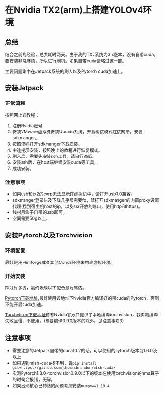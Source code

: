 # 在Nvidia TX2(arm)上搭建YOLOv4环境

## 总结

结合之前的经验，总共耗时两天。由于我的TX2系统为3.x版本，没有自带cuda，要安装非常麻烦，所以进行刷机。如果自带cuda请略过这一部。

主要问题集中在Jetpack系统的刷入以及Pytorch cuda加速上。

## 安装Jetpack

### 正常流程

按照网上的教程：

1. 注册Nvidia账号
2. 安装VMware虚拟机安装Ubuntu系统，开启桥接模式连接网络，安装sdkmanger。
3. 按照流程打开sdkmanger下载安装。
4. 中途提示安装，按照晚上的教程进行恢复模式。
5. 刷入后，需要先安装ssh工具，请自行查阅。
6. 安装ssh后，在host端继续安装cuda等工具。
7. 成功安装。

### 注意事项

+ 如果usb和tx2的corp无法显示在虚拟机中，请打开usb3.0兼容。
+ sdkmanger登录以及下载几乎都需要fq，请打开sdkmanger的内置proxy设置代理(找到宿主机host的ip，以及ssr开放的端口，使用http和https)。
+ 线材用盒子自带的usb即可。
+ 空间需要50g以上。

## 安装Pytorch以及Torchvision

### 环境配置

最好是用Miniforge或者其他Conda环境来构建虚拟环境。

### 开始安装

踩过许多坑，最终发现以下配合最为简洁。

[Pytorch下载地址](https://forums.developer.nvidia.com/t/pytorch-for-jetson-version-1-8-0-now-available/72048),最好使用该地址下Nvidia官方编译好的带cuda的Pytorch，否则不能开启cuda加速。

[Torchvision下载地址](https://github.com/KumaTea/pytorch-aarch64/releases)前者Nvidia官方只提供了本地编译torchvision，我实测编译失败且慢，不使用。(想要编译0.9.0版本的除外，见注意事项3)

## 注意事项

+ 需要注意的Jetpack自带的cuda10.2的话，可以使用的pytorch版本为1.6.0及以上
+ 如果遇到mish-cuda找不到，请`pip install git+https://github.com/thomasbrandon/mish-cuda/`
+ 实测Pytorch1.8.0+torchvision0.9.0以下的版本在使用torchvision的nms算子的时候会报错，无解。
+ 如果出现核心已转储的问题考虑安装`numpy==1.19.4`